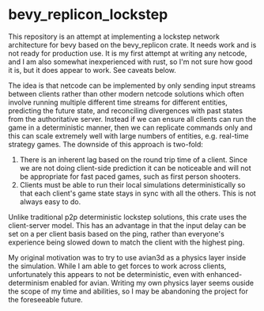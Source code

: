 # bevy_replicon_lockstep
This repository is an attempt at implementing a lockstep network architecture for bevy based on the bevy_replicon crate.  It needs work and is not ready for production use.  It is my first attempt at writing any netcode, and I am also somewhat inexperienced with rust, so I'm not sure how good it is, but it does appear to work.  See caveats below.

The idea is that netcode can be implemented by only sending input streams between clients rather than other modern netcode solutions which often involve running multiple different time streams for different entities, predicting the future state, and reconciling divergences with past states from the authoritative server.  Instead if we can ensure all clients can run the game in a deterministic manner, then we can replicate commands only and this can scale extremely well with large numbers of entities, e.g. real-time strategy games.  The downside of this approach is two-fold:

1. There is an inherent lag based on the round trip time of a client.  Since we are not doing client-side prediction it can be noticeable and will not be appropriate for fast paced games, such as first person shooters.
2. Clients must be able to run their local simulations deterministically so that each client's game state stays in sync with all the others.  This is not always easy to do.

Unlike traditional p2p deterministic lockstep solutions, this crate uses the client-server model.  This has an advantage in that the input delay can be set on a per client basis based on the ping, rather than everyone's experience being slowed down to match the client with the highest ping.

My original motivation was to try to use avian3d as a physics layer inside the simulation.  While I am able to get forces to work across clients, unfortunately this appears to not be deterministic, even with enhanced-determinism enabled for avian.  Writing my own physics layer seems ouside the scope of my time and abilities, so I may be abandoning the project for the foreseeable future.  

